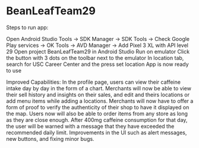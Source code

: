 # BeanLeafTeam29
Steps to run app:

Open Android Studio
Tools -> SDK Manager -> SDK Tools -> Check Google Play services -> OK
Tools -> AVD Manager -> Add Pixel 3 XL with API level 29
Open project BeanLeafTeam29 in Android Studio
Run on emulator
Click the button with 3 dots on the toolbar next to the emulator
In location tab, search for USC Career Center and the press set location
App is now ready to use

Improved Capabilities:
In the profile page, users can view their caffeine intake day by day in the form of a chart.
Merchants will now be able to view their sell history and insights on their sales, and edit and theirs locations or add menu items while adding a locations.
Merchants will now have to offer a form of proof to verify the authenticity of their shop to have it displayed on the map.
Users now will also be able to order items from any store as long as they are close enough.
After 400mg caffeine consumption for that day, the user will be warned with a message that they have exceeded the recommended daily limit.
Improvements in the UI such as alert messages, new buttons, and fixing minor bugs.
